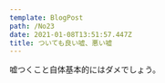 ```yaml
---
template: BlogPost
path: /No23
date: 2021-01-08T13:51:57.447Z
title: ついても良い嘘、悪い嘘
---
```

嘘つくこと自体基本的にはダメでしょう。
